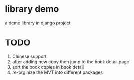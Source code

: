 # library demo
a demo library in django project


# TODO
1. Chinese support
2. after adding new copy then jump to the book detail page
3. sort the book copies in book detail
4. re-orginize the MVT into different packages